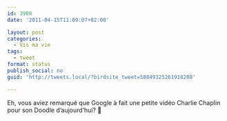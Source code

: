 ```yaml
---
id: 3900
date: '2011-04-15T11:09:07+02:00'

layout: post
categories:
  - Vis ma vie
tags:
  - tweet
format: status
publish_social: no
guid: 'http://tweets.local/?birdsite_tweet=58849325261918208'

---
```


Eh, vous aviez remarqué que Google à fait une petite vidéo Charlie Chaplin pour son Doodle d’aujourd’hui? 🙂